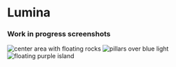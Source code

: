 # Lumina
### Work in progress screenshots
![center area with floating rocks](https://github.com/owennjpr/Summer2023Game/blob/main/SummerGame/Recordings/Image%20Sequence_001_0000.jpg)
![pillars over blue light](https://github.com/owennjpr/Summer2023Game/blob/main/SummerGame/Recordings/Image%20Sequence_002_0000.jpg)
![floating purple island](https://github.com/owennjpr/Summer2023Game/blob/main/SummerGame/Recordings/Image%20Sequence_003_0000.jpg)
